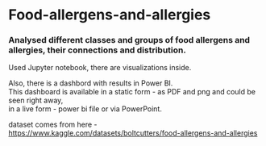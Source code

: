 # Food-allergens-and-allergies

### Analysed different classes and groups of food allergens and allergies, their connections and distribution.

Used Jupyter notebook, there are visualizations inside.

Also, there is a dashbord with results in Power BI.\
This dashboard is available in a static form - as PDF and png and could be seen right away,\
                            in a live form - power bi file or via PowerPoint.

dataset comes from here - https://www.kaggle.com/datasets/boltcutters/food-allergens-and-allergies
